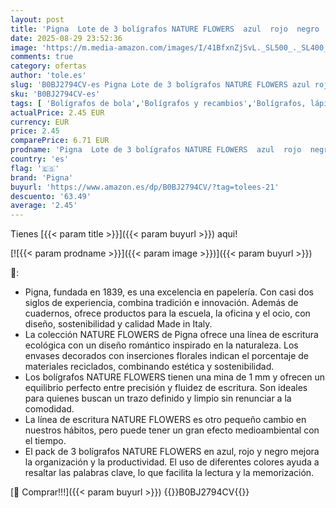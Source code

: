 ```yaml
---
layout: post
title: 'Pigna  Lote de 3 bolígrafos NATURE FLOWERS  azul  rojo  negro '
date: 2025-08-29 23:52:36
image: 'https://m.media-amazon.com/images/I/41BfxnZjSvL._SL500_._SL400_.jpg'
comments: true
category: ofertas
author: 'tole.es'
slug: 'B0BJ2794CV-es Pigna Lote de 3 bolígrafos NATURE FLOWERS azul rojo negro'
sku: 'B0BJ2794CV-es'
tags: [ 'Bolígrafos de bola','Bolígrafos y recambios','Bolígrafos, lápices y útiles de escritura','Oficina y papelería','bolígrafos','pigna','🇪🇸', ]
actualPrice: 2.45 EUR
currency: EUR
price: 2.45
comparePrice: 6.71 EUR
prodname: 'Pigna  Lote de 3 bolígrafos NATURE FLOWERS  azul  rojo  negro '
country: 'es'
flag: '🇪🇸'
brand: 'Pigna'
buyurl: 'https://www.amazon.es/dp/B0BJ2794CV/?tag=tolees-21'
descuento: '63.49'
average: '2.45'
---
```


Tienes [{{< param title >}}]({{< param buyurl >}}) aqui!

[![{{< param prodname >}}]({{< param image >}})]({{< param buyurl >}})

🔎:

- Pigna, fundada en 1839, es una excelencia en papelería. Con casi dos siglos de experiencia, combina tradición e innovación. Además de cuadernos, ofrece productos para la escuela, la oficina y el ocio, con diseño, sostenibilidad y calidad Made in Italy.
- La colección NATURE FLOWERS de Pigna ofrece una línea de escritura ecológica con un diseño romántico inspirado en la naturaleza. Los envases decorados con inserciones florales indican el porcentaje de materiales reciclados, combinando estética y sostenibilidad.
- Los bolígrafos NATURE FLOWERS tienen una mina de 1 mm y ofrecen un equilibrio perfecto entre precisión y fluidez de escritura. Son ideales para quienes buscan un trazo definido y limpio sin renunciar a la comodidad.
- La línea de escritura NATURE FLOWERS es otro pequeño cambio en nuestros hábitos, pero puede tener un gran efecto medioambiental con el tiempo.
- El pack de 3 bolígrafos NATURE FLOWERS en azul, rojo y negro mejora la organización y la productividad. El uso de diferentes colores ayuda a resaltar las palabras clave, lo que facilita la lectura y la memorización.

[🛒 Comprar!!!]({{< param buyurl >}})
{{<world>}}B0BJ2794CV{{</world>}}
